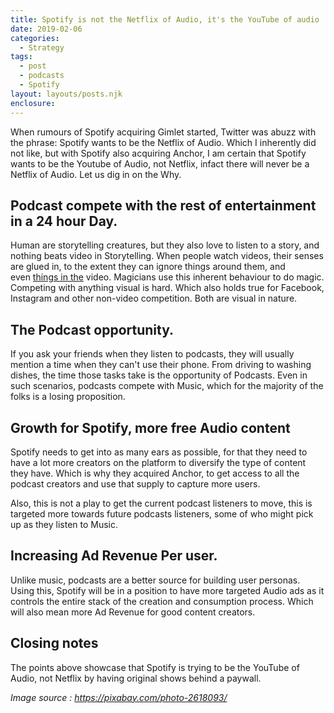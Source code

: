```yaml
---
title: Spotify is not the Netflix of Audio, it's the YouTube of audio
date: 2019-02-06
categories: 
  - Strategy 
tags: 
  - post
  - podcasts
  - Spotify 
layout: layouts/posts.njk
enclosure:
---
```


When rumours of Spotify acquiring Gimlet started, Twitter was abuzz with the phrase: Spotify wants to be the Netflix of Audio. Which I inherently did not like, but with Spotify also acquiring Anchor, I am certain that Spotify wants to be the Youtube of Audio, not Netflix, infact there will never be a Netflix of Audio. Let us dig in on the Why. 

## Podcast compete with the rest of entertainment in a 24 hour Day.

Human are storytelling creatures, but they also love to listen to a story, and nothing beats video in Storytelling. When people watch videos, their senses are glued in, to the extent they can ignore things around them, and even [things in the](https://www.youtube.com/watch?v=IGQmdoK_ZfY) video. Magicians use this inherent behaviour to do magic. Competing with anything visual is hard. Which also holds true for Facebook, Instagram and other non-video competition. Both are visual in nature. 

## The Podcast opportunity.

If you ask your friends when they listen to podcasts, they will usually mention a time when they can't use their phone. From driving to washing dishes, the time those tasks take is the opportunity of Podcasts. Even in such scenarios, podcasts compete with Music, which for the majority of the folks is a losing proposition. 

## Growth for Spotify, more free Audio content

Spotify needs to get into as many ears as possible, for that they need to have a lot more creators on the platform to diversify the type of content they have. Which is why they acquired Anchor, to get access to all the podcast creators and use that supply to capture more users. 

Also, this is not a play to get the current podcast listeners to move, this is targeted more towards future podcasts listeners, some of who might pick up as they listen to Music.

## Increasing Ad Revenue Per user.

Unlike music, podcasts are a better source for building user personas. Using this, Spotify will be in a position to have more targeted Audio ads as it controls the entire stack of the creation and consumption process. Which will also mean more Ad Revenue for good content creators. 

## Closing notes

The points above showcase that Spotify is trying to be the YouTube of Audio, not Netflix by having original shows behind a paywall.

_Image source : https://pixabay.com/photo-2618093/_
